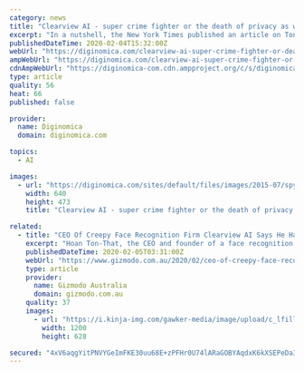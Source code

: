 ```yaml
---
category: news
title: "Clearview AI - super crime fighter or the death of privacy as we know it?"
excerpt: "In a nutshell, the New York Times published an article on Ton-That (and others’ as you will see) tiny company Clearview AI on January 18, 2020 that revealed, among many other serious things, that the company claims to have quietly scraped Facebook, YouTube, Venmo and millions of other websites to assemble a database of 3 billion faces."
publishedDateTime: 2020-02-04T15:32:00Z
webUrl: "https://diginomica.com/clearview-ai-super-crime-fighter-or-death-privacy-we-know-it"
ampWebUrl: "https://diginomica.com/clearview-ai-super-crime-fighter-or-death-privacy-we-know-it?amp"
cdnAmpWebUrl: "https://diginomica-com.cdn.ampproject.org/c/s/diginomica.com/clearview-ai-super-crime-fighter-or-death-privacy-we-know-it?amp"
type: article
quality: 56
heat: 66
published: false

provider:
  name: Diginomica
  domain: diginomica.com

topics:
  - AI

images:
  - url: "https://diginomica.com/sites/default/files/images/2015-07/spying-privacy-peeping-tom-peeping-through-keyhole-o.jpg"
    width: 640
    height: 473
    title: "Clearview AI - super crime fighter or the death of privacy as we know it?"

related:
  - title: "CEO Of Creepy Face Recognition Firm Clearview AI Says He Has First Amendment Right To Billions Of Photos"
    excerpt: "Hoan Ton-That, the CEO and founder of a face recognition company that he freely admits could help lead to a surveillance “nightmare” and a “dystopian future or something,” says he has a First Amendment right to scrape whatever images he damn well pleases off public websites like Twitter to pad out his company’s supposedly three ..."
    publishedDateTime: 2020-02-05T03:31:00Z
    webUrl: "https://www.gizmodo.com.au/2020/02/ceo-of-creepy-face-recognition-firm-clearview-ai-says-he-has-first-amendment-right-to-billions-of-photos/"
    type: article
    provider:
      name: Gizmodo Australia
      domain: gizmodo.com.au
    quality: 37
    images:
      - url: "https://i.kinja-img.com/gawker-media/image/upload/c_lfill,w_1200,h_628,q_90/v7g6u3pj00bddvrigfbb.jpg"
        width: 1200
        height: 628

secured: "4xV6aqgYitPNVYGeImFKE30uu68E+zPFHr0U74lARaGOBYAqdxK6kXSEPeDa3ASubP68iQ4sEVns0eNamntRRAixDY0OqjjpN1IFrdhcKBudxpJpmcG8yoUOSJ9qjeAvtG2UlMRibiqlREYGRo5L8f0MuXpCbH2FDFyLxljmw8B8RpZmqgedD5HtBob6LQ9QjHjtx5FGlKX1GB/jabvjlNz7Xev+g8w8Oi7GrLbd5oLxAw+cC4SuM8BxQA2fD+ddn/IZq+G8xryJYRiTbeZ5yEsKgYKyrNacMl+Qz4WEc7oTYLnqLWb/5N6C+S1Vdu+IL04rWVue6ck9+pclUK+dd3qTMsjhU09riMwrCl/Z93nQu4jgKn2rcYVeJynZQSuGKdIzumRj27T7X9IHsYVK8OxC5Vt93gNpYKDtyRU5dw8N7FPiqmlgaFpbvt60TBxgWX/URXg8ckM9VSIjCL8aYqaxrgNgKPaBzGxHugjJWCo=;2ODX/Q7tKqudMyopr+IMEA=="
---
```


